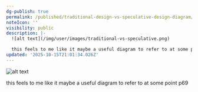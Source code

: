 ```yaml
---
dg-publish: true
permalink: /published/traditional-design-vs-speculative-design-diagram/
noteIcon: ''
visibility: public
description: |-
  ![alt text](/img/user/images/traditional-vs-speculative.png)

  this feels to me like it maybe a useful diagram to refer to at some point p69
updated: '2025-10-15T21:01:34.026Z'
---
```


![alt text](/img/user/images/traditional-vs-speculative.png)

this feels to me like it maybe a useful diagram to refer to at some point p69
